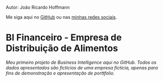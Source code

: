 Autor: João Ricardo Hoffmann

Me siga aqui no  [GitHub](https://github.com/rico-hoffmann) ou  nas [minhas redes sociais](https://linktr.ee/ricohoffmann).

# BI Financeiro - Empresa de Distribuição de Alimentos
*Meu primeiro projeto de Business Intelligence aqui no GitHub. Todos os dados apresentados são fictícios de uma empresa fictícia, apenas para fins de demonstração e apresentação de porttfolio.*

